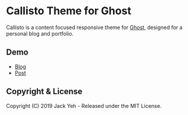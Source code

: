 # Callisto Theme for Ghost

Callisto is a content focused responsive theme for [Ghost](http://github.com/tryghost/ghost/), designed for a personal blog and portfolio.

## Demo

* [Blog](http://jackyeh.me/)
* [Post](http://jackyeh.me/why-you-should-write-today/)

## Copyright & License

Copyright (C) 2019 Jack Yeh - Released under the MIT License.
